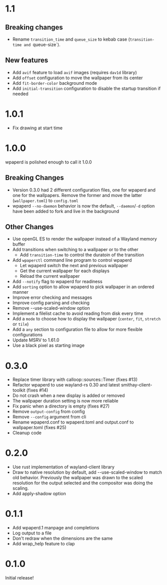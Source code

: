 # 1.1

## Breaking changes
- Rename `transition_time` and `queue_size` to kebab case (`transition-time and `queue-size`).

## New features
- Add `avif` feature to load `avif` images (requires `dav1d` library)
- Add `offset` configuration to move the wallpaper from its center
- Add `fit-border-color` background mode
- Add `initial-transition` configuration to disable the startup transition if needed

# 1.0.1

- Fix drawing at start time

# 1.0.0

wpaperd is polished enough to call it 1.0.0

## Breaking Changes
- Version 0.3.0 had 2 different configuration files, one for wpaperd and one for the wallpapers.
  Remove the former and move the latter (`wallpaper.toml`) to `config.toml`
- wpaperd `--no-daemon` behavior is now the default, `--daemon`/`-d` option have been
  added to fork and live in the background

## Other Changes

- Use openGL ES to render the wallpaper instead of a Wayland memory buffer
- Add transitions when switching to a wallpaper or to the other
  * Add `transition-time` to control the duratoin of the transition
- Add `wpaperctl` command line program to control wpaperd
  * Let wpaperd switch the next and previous wallpaper
  * Get the current wallpaper for each displays
  * Reload the current wallpaper
- Add `--notify` flag to wpaperd for readiness
- Add `sorting` option to allow wpaperd to pick wallpaper in an ordered manner
- Improve error checking and messages
- Improve config parsing and checking
- Remove --use-scaled-window option
- Implement a filelist cache to avoid reading from disk every time
- Add a `mode` to choose how to display the wallpaper (`center`, `fit`, `stretch` or `tile`)
- Add a `any` section to configuration file to allow for more flexible configurations
- Update MSRV to 1.61.0
- Use a black pixel as starting image

# 0.3.0

- Replace timer library with calloop::sources::Timer (fixes #13)
- Refactor wpaperd to use wayland-rs 0.30 and latest smithay-client-toolkit
  (fixes #14)
- Do not crash when a new display is added or removed
- The wallpaper duration setting is now more reliable
- Fix panic when a directory is empty (fixes #27)
- Remove `output-config` from config
- Remove `--config` argument from cli
- Rename wpaperd.conf to wpaperd.toml and output.conf to wallpaper.toml
  (fixes #25)
- Cleanup code

# 0.2.0

- Use rust implementation of wayland-client library
- Draw to native resolution by default, add --use-scaled-window to
  match old behavior. Previously the wallpaper was drawn to the scaled
  resolution for the output selected and the compositor was doing the scaling.
- Add apply-shadow option

# 0.1.1

- Add wpaperd.1 manpage and completions
- Log output to a file
- Don't redraw when the dimensions are the same
- Add wrap_help feature to clap

# 0.1.0

Initial release!

